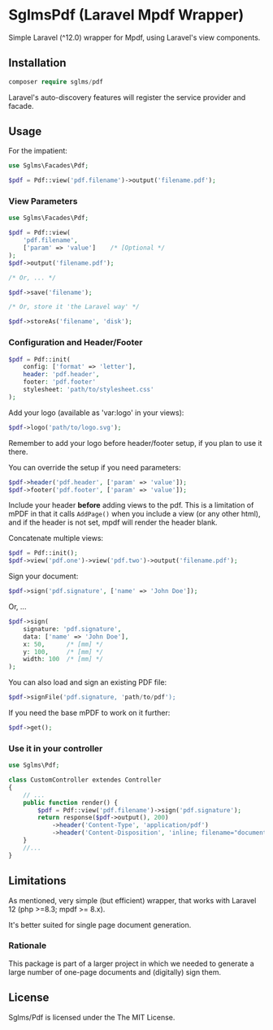 # SglmsPdf (Laravel Mpdf Wrapper)

Simple Laravel (^12.0) wrapper for Mpdf, using Laravel's view components.

## Installation

```php
composer require sglms/pdf
```

Laravel's auto-discovery features will register the service provider and facade.


## Usage

For the impatient:

```php
use Sglms\Facades\Pdf;

$pdf = Pdf::view('pdf.filename')->output('filename.pdf');
```

### View Parameters


```php
use Sglms\Facades\Pdf;

$pdf = Pdf::view(
	'pdf.filename',
	['param' => 'value']	/* [Optional */
);
$pdf->output('filename.pdf');

/* Or, ... */

$pdf->save('filename');

/* Or, store it 'the Laravel way' */

$pdf->storeAs('filename', 'disk');
```

### Configuration and Header/Footer


```php
$pdf = Pdf::init(
	config: ['format' => 'letter'],
	header: 'pdf.header',
	footer: 'pdf.footer'
	stylesheet: 'path/to/stylesheet.css'
);
```
Add your logo (available as 'var:logo' in your views):

```php
$pdf->logo('path/to/logo.svg');
```

Remember to add your logo before header/footer setup, if you plan to use it there.

You can override the setup if you need parameters:

```php
$pdf->header('pdf.header', ['param' => 'value']);
$pdf->footer('pdf.footer', ['param' => 'value']);
```

Include your header **before** adding views to the pdf. This is a limitation of mPDF in that it calls `AddPage()` when you include a view (or any other html), and if the header is not set, mpdf will render the header blank.


Concatenate multiple views:

```php
$pdf = Pdf::init();
$pdf->view('pdf.one')->view('pdf.two')->output('filename.pdf');
```

Sign your document:

```php
$pdf->sign('pdf.signature', ['name' => 'John Doe']);
```

Or, ...


```php
$pdf->sign(
	signature: 'pdf.signature',
	data: ['name' => 'John Doe'],
	x: 50,		/* [mm] */
	y: 100,		/* [mm] */
	width: 100	/* [mm] */
);
```
You can also load and sign an existing PDF file:

```php
$pdf->signFile('pdf.signature, 'path/to/pdf');
```

If you need the base mPDF to work on it further:

```php
$pdf->get();
```



### Use it in your controller

```php
use Sglms\Pdf;

class CustomController extendes Controller
{
	// ...
	public function render() {
        $pdf = Pdf::view('pdf.filename')->sign('pdf.signature');
        return response($pdf->output(), 200)
        	->header('Content-Type', 'application/pdf')
         	->header('Content-Disposition', 'inline; filename="document.pdf"');
    }
    //...
}
```



## Limitations

As mentioned, very simple (but efficient) wrapper, that works with Laravel 12 (php >=8.3; mpdf >= 8.x).

It's better suited for single page document generation.

### Rationale

This package is part of a larger project in which we needed to generate a large number of one-page documents and (digitally) sign them.

## License

Sglms/Pdf is licensed under the The MIT License.
